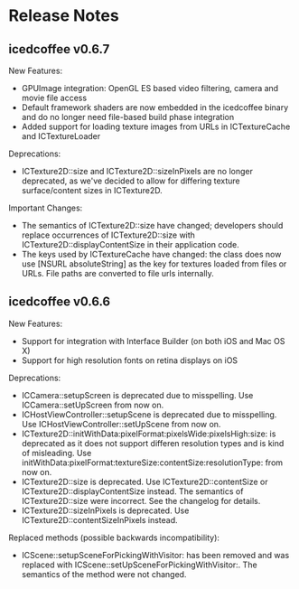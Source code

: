 Release Notes
=============

icedcoffee v0.6.7
-----------------

New Features:
* GPUImage integration: OpenGL ES based video filtering, camera and movie file access
* Default framework shaders are now embedded in the icedcoffee binary and do no longer
  need file-based build phase integration
* Added support for loading texture images from URLs in ICTextureCache and ICTextureLoader

Deprecations:
* ICTexture2D::size and ICTexture2D::sizeInPixels are no longer deprecated, as we've decided
  to allow for differing texture surface/content sizes in ICTexture2D.
  
Important Changes:
* The semantics of ICTexture2D::size have changed; developers should replace occurrences of
  ICTexture2D::size with ICTexture2D::displayContentSize in their application code.
* The keys used by ICTextureCache have changed: the class does now use [NSURL absoluteString]
  as the key for textures loaded from files or URLs. File paths are converted to file urls
  internally.


icedcoffee v0.6.6
-----------------

New Features:
* Support for integration with Interface Builder (on both iOS and Mac OS X)
* Support for high resolution fonts on retina displays on iOS

Deprecations:
* ICCamera::setupScreen is deprecated due to misspelling. Use ICCamera::setUpScreen from now on.
* ICHostViewController::setupScene is deprecated due to misspelling. Use
  ICHostViewController::setUpScene from now on.
* ICTexture2D::initWithData:pixelFormat:pixelsWide:pixelsHigh:size: is deprecated as it does not
  support differen resolution types and is kind of misleading. Use
  initWithData:pixelFormat:textureSize:contentSize:resolutionType: from now on.
* ICTexture2D::size is deprecated. Use ICTexture2D::contentSize or ICTexture2D::displayContentSize
  instead. The semantics of ICTexture2D::size were incorrect. See the changelog for details.
* ICTexture2D::sizeInPixels is deprecated. Use ICTexture2D::contentSizeInPixels instead.

Replaced methods (possible backwards incompatibility):
* ICScene::setupSceneForPickingWithVisitor: has been removed and was replaced with
  ICScene::setUpSceneForPickingWithVisitor:. The semantics of the method were not changed.
